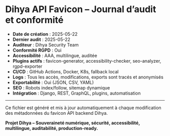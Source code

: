 # Dihya API Favicon – Journal d’audit et conformité

- **Date de création** : 2025-05-22
- **Dernier audit** : 2025-05-22
- **Auditeur** : Dihya Security Team
- **Conformité RGPD** : Oui
- **Accessibilité** : AAA, multilingue, auditée
- **Plugins actifs** : favicon-generator, accessibility-checker, seo-analyzer, rgpd-exporter
- **CI/CD** : GitHub Actions, Docker, K8s, fallback local
- **Logs** : Tous les accès, modifications, exports sont tracés et anonymisés
- **Exportabilité** : Oui (JSON, CSV, YAML)
- **SEO** : Robots index/follow, sitemap dynamique
- **Intégration** : Django, REST, GraphQL, plugins, automatisation

---

Ce fichier est généré et mis à jour automatiquement à chaque modification des métadonnées du favicon API backend Dihya.

**Projet Dihya – Souveraineté numérique, sécurité, accessibilité, multilingue, auditabilité, production-ready.**
